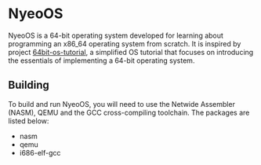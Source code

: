 # NyeoOS
NyeoOS is a 64-bit operating system developed for learning about programming an x86_64 operating system from scratch. It is inspired by project 
[64bit-os-tutorial](https://github.com/limpingstone/64bit-os-tutorial), a simplified OS tutorial that focuses on introducing the essentials of implementing a 64-bit operating system. 

## Building
To build and run NyeoOS, you will need to use the Netwide Assembler (NASM), QEMU and the GCC cross-compiling toolchain. The packages are listed below: 
- nasm 
- qemu
- i686-elf-gcc



